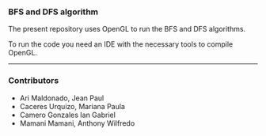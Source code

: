 ### BFS and DFS algorithm

The present repository uses OpenGL to run the BFS and DFS algorithms.

To run the code you need an IDE with the necessary tools to compile OpenGL.

---
### Contributors
- Ari Maldonado, Jean Paul
- Caceres Urquizo, Mariana Paula
- Camero Gonzales Ian Gabriel
- Mamani Mamani, Anthony Wilfredo

